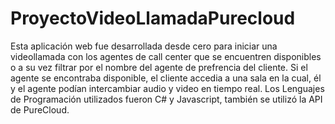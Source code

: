 # ProyectoVideoLlamadaPurecloud
Esta aplicación web fue desarrollada desde cero para iniciar una videollamada con los agentes de call center que se encuentren disponibles o a su vez filtrar por el nombre del agente de prefrencia del cliente. Si el agente se encontraba disponible, el cliente accedia a una sala en la cual, él y el agente podían intercambiar audio y video en tiempo real. Los Lenguajes de Programación utilizados fueron C# y Javascript, también se utilizó la API de PureCloud.
